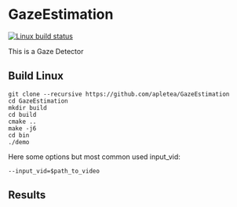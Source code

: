 # GazeEstimation

[![Linux build status](https://travis-ci.org/apletea/GazeEstimation.svg?branch=master)](https://travis-ci.org/chronoxor/CppBenchmark)

This is a Gaze Detector 

## Build Linux
    git clone --recursive https://github.com/apletea/GazeEstimation
    cd GazeEstimation
    mkdir build
    cd build
    cmake ..
    make -j6
    cd bin
    ./demo


Here some options but most common used input_vid:

    --input_vid=$path_to_video


## Results
